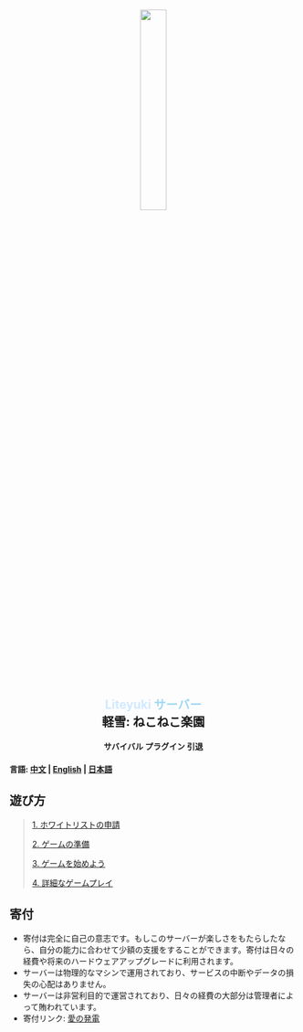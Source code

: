 <div align="center">
    <img src="https://nya.liteyuki.icu:802/meme/liteyuki_icon.png" style="width: 30%; margin-top: 10%;">
</div>

<div align="center">
    <h2>
        <font color="#d0e9ff">Liteyuki</font>
        <font color="#a2d8f4">サーバー</font><br>
        軽雪: ねこねこ楽園
    </h2>
</div>

<div align="center">
    <h4>サバイバル プラグイン 引退</h4>
</div>

#### 言語: [中文](README.md) | [English](README_EN.md) | [日本語](README_JP.md)

## 遊び方

> [1. ホワイトリストの申請](step/1.md)
> 
> [2. ゲームの準備](step/2.md)
> 
> [3. ゲームを始めよう](step/3.md)
> 
> [4. 詳細なゲームプレイ](step/4.md)

## 寄付
- 寄付は完全に自己の意志です。もしこのサーバーが楽しさをもたらしたなら、自分の能力に合わせて少額の支援をすることができます。寄付は日々の経費や将来のハードウェアアップグレードに利用されます。
- サーバーは物理的なマシンで運用されており、サービスの中断やデータの損失の心配はありません。
- サーバーは非営利目的で運営されており、日々の経費の大部分は管理者によって賄われています。
- 寄付リンク: [愛の発電](https://afdian.net/a/snowykami)
